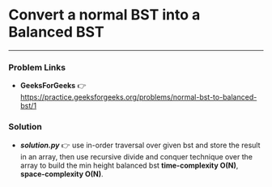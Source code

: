 # Convert a normal BST into a Balanced BST

---

### Problem Links
- **__GeeksForGeeks__** :point_right: https://practice.geeksforgeeks.org/problems/normal-bst-to-balanced-bst/1

### Solution
- **_solution.py_** :point_right: use in-order traversal over given bst and store the result in an array, then use recursive divide and conquer technique over the array to build the min height balanced bst **time-complexity O(N)**, **space-complexity O(N)**.
